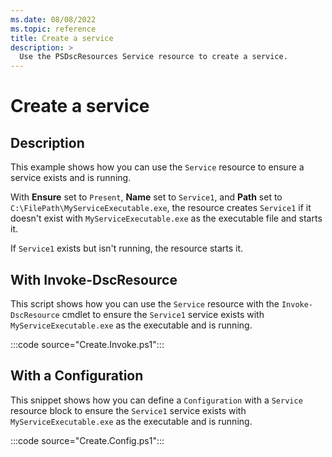 ```yaml
---
ms.date: 08/08/2022
ms.topic: reference
title: Create a service
description: >
  Use the PSDscResources Service resource to create a service.
---
```


# Create a service

## Description

This example shows how you can use the `Service` resource to ensure a service exists and is running.

With **Ensure** set to `Present`, **Name** set to `Service1`, and **Path** set to
`C:\FilePath\MyServiceExecutable.exe`, the resource creates `Service1` if it doesn't exist with
`MyServiceExecutable.exe` as the executable file and starts it.

If `Service1` exists but isn't running, the resource starts it.

## With Invoke-DscResource

This script shows how you can use the `Service` resource with the `Invoke-DscResource` cmdlet to
ensure the `Service1` service exists with `MyServiceExecutable.exe` as the executable and is
running.

:::code source="Create.Invoke.ps1":::

## With a Configuration

This snippet shows how you can define a `Configuration` with a `Service` resource block to ensure
the `Service1` service exists with `MyServiceExecutable.exe` as the executable and is running.

:::code source="Create.Config.ps1":::
